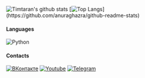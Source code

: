 ![Timtaran's github stats](https://github-readme-stats.vercel.app/api?username=Timtaran&show_icons=true&theme=chartreuse-dark) [![Top Langs](https://github-readme-stats.vercel.app/api/top-langs/?username=Timtaran&show_icons=true&hide_border=true")](https://github.com/anuraghazra/github-readme-stats)

#### Languages

![Python](https://sun9-25.userapi.com/impg/uO8XoTRXIw0cm9QKYFTHyaBFwXxq3c7Cy5fSFQ/YUe51SNuyzo.jpg?size=75x50&quality=96&proxy=1&sign=653d0d6234948b3ed797e282a77a75b6&type=album)

#### Contacts

[![ВКонтакте](https://img.shields.io/badge/VKontakte-40304f?style=for-the-badge&logo=vk)](https://vk.com/timtaran_yt)
[![Youtube](https://img.shields.io/badge/Youtube-30384f?style=for-the-badge&logo=youtube&logoColor=fb4747)](https://www.youtube.com/channel/UClq0qLLcH9vhkDZpsLR7BeA)
[![Telegram](https://img.shields.io/badge/Telegram-304f46?style=for-the-badge&logo=telegram)](https://t.me/krilifon)
